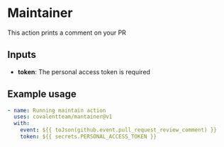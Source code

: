 # Maintainer
This action prints a comment on your PR

## Inputs
- **token**: The personal access token is required

## Example usage

```yaml
- name: Running maintain action    
  uses: covalentteam/mantainer@v1
  with:
    event: ${{ toJson(github.event.pull_request_review_comment) }}
    token: ${{ secrets.PERSONAL_ACCESS_TOKEN }}
```
